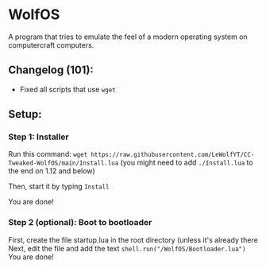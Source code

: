 # WolfOS
A program that tries to emulate the feel of a modern operating system on computercraft computers.

## Changelog (101):
- Fixed all scripts that use `wget`

## Setup:
### Step 1: Installer
Run this command: `wget https://raw.githubusercontent.com/LeWolfYT/CC-Tweaked-WolfOS/main/Install.lua` (you might need to add `./Install.lua` to the end on 1.12 and below)

Then, start it by typing `Install`

You are done!

### Step 2 (optional): Boot to bootloader
First, create the file startup.lua in the root directory (unless it's already there
Next, edit the file and add the text `shell.run("/WolfOS/Bootloader.lua")`
You are done!
